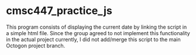 # cmsc447_practice_js<br>

This program consists of displaying the current date by linking the script in a simple html file. Since the group agreed to not implement this functionality in the actual project currently, I did not add/merge this script to the main Octogon project branch. 
